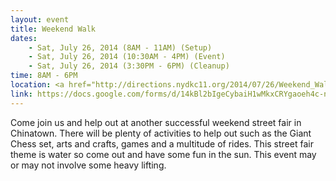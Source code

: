 ```yaml
---
layout: event
title: Weekend Walk
dates:
    - Sat, July 26, 2014 (8AM - 11AM) (Setup)
    - Sat, July 26, 2014 (10:30AM - 4PM) (Event)
    - Sat, July 26, 2014 (3:30PM - 6PM) (Cleanup)
time: 8AM - 6PM
location: <a href="http://directions.nydkc11.org/2014/07/26/Weekend_Walk/"> Chinatown Partnership - 60 St. James Place </a>
link: https://docs.google.com/forms/d/14kBl2bIgeCybaiH1wMkxCRYgaoeh4c-nZd9EC1BKx4Y/viewform
---
```

Come join us and help out at another successful weekend street fair in Chinatown.  There will be plenty of activities to help out such as the Giant Chess set, arts and crafts, games and a multitude of rides.  This street fair theme is water so come out and have some fun in the sun.  This event may or may not involve some heavy lifting.